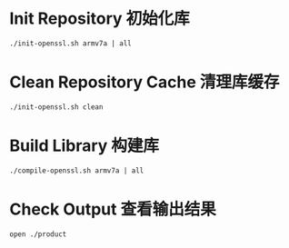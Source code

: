   # Init Repository 初始化库

  ```
  ./init-openssl.sh armv7a | all
  ```


  # Clean Repository Cache 清理库缓存

  ```
  ./init-openssl.sh clean
  ```

  # Build Library 构建库

  ```
  ./compile-openssl.sh armv7a | all
  ```

  # Check Output 查看输出结果

  ```
  open ./product
  ```
